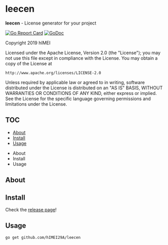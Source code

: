 # leecen

**leecen** - License generator for your project

[![Go Report Card](https://goreportcard.com/badge/github.com/hIMEI29A/leecen)](https://goreportcard.com/report/github.com/hIMEI29A/leecen) [![GoDoc](https://godoc.org/github.com/hIMEI29A/leecen?status.svg)](http://godoc.org/github.com/hIMEI29A/leecen)

Copyright 2019 hIMEI

Licensed under the Apache License, Version 2.0 (the "License");
you may not use this file except in compliance with the License.
You may obtain a copy of the License at

    http://www.apache.org/licenses/LICENSE-2.0

Unless required by applicable law or agreed to in writing, software
distributed under the License is distributed on an "AS IS" BASIS,
WITHOUT WARRANTIES OR CONDITIONS OF ANY KIND, either express or implied.
See the License for the specific language governing permissions and
limitations under the License.


## TOC
- [About](#about)
- [Install](#install)
- [Usage](#usage)

* About
* Install
* Usage

## About

## Install

Check the [release page](https://github.com/hIMEI29A/leecen/releases)!

## Usage
```sh
go get github.com/hIMEI29A/leecen
```
